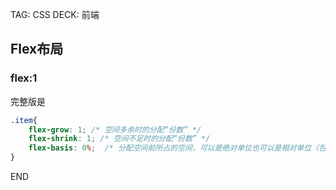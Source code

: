 TAG: CSS
DECK: 前端
## Flex布局


### flex:1
完整版是
```css
.item{
	flex-grow: 1; /* 空间多余时的分配“份数” */
	flex-shrink: 1; /* 空间不足时的分配“份数” */
	flex-basis: 0%;  /* 分配空间前所占的空间，可以是绝对单位也可以是相对单位（包含块） */
}
```


END
<!--ID: 1727540797938-->
